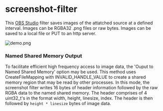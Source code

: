 # screenshot-filter

This [OBS Studio](https://obsproject.com) filter saves images of the attatched source at a defined interval. Images can be RGBA32 .png files or raw bytes. Images can be saved to a local file or PUT to an http server.

![demo.png](https://raw.githubusercontent.com/synap5e/obs-screenshot-plugin/readme-images/demo.png) 

### Named Shared Memory Output

To facilitate efficient high frequency access to image data, the 'Ouput to Named Shared Memory' option may be used.
This method uses CreateFileMapping with INVALID_HANDLE_VALUE to create a shared memory region that may be read by other processes.
In this mode, the screenshot filter writes 16 bytes of header information followed by the raw RGBA data to the named shared memory.
The header comprises of 4 uint32_t's in the format width, height, linesize, index.
The header is then followed by `height * linesize` bytes of image data.
